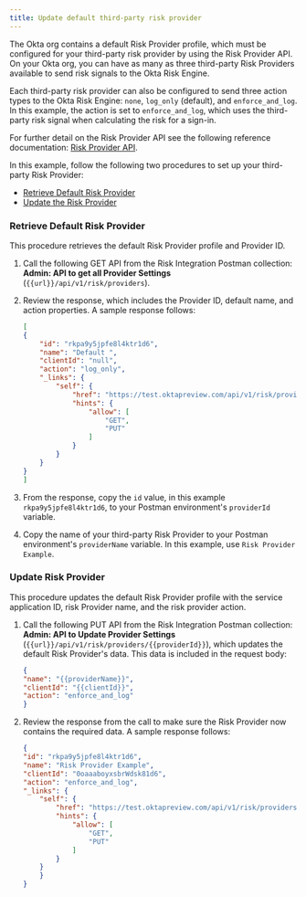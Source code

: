 ```yaml
---
title: Update default third-party risk provider
---
```


The Okta org contains a default Risk Provider profile, which must be configured for your third-party risk provider by using the Risk Provider API. On your Okta org, you can have as many as three third-party Risk Providers available to send risk signals to the Okta Risk Engine.

Each third-party risk provider can also be configured to send three action types to the Okta Risk Engine: `none`, `log_only` (default), and `enforce_and_log`. In this example, the action is set to `enforce_and_log`, which uses the third-party risk signal when calculating the risk for a sign-in.

For further detail on the Risk Provider API see the following reference documentation: [Risk Provider API](/docs/reference/api/risk-providers).

In this example, follow the following two procedures to set up your third-party Risk Provider:
- [Retrieve Default Risk Provider](/docs/guides/third-party-risk-integration/update-default-provider/#retrieve-default-risk-provider)
- [Update the Risk Provider ](/docs/guides/third-party-risk-integration/update-default-provider/#update-risk-provider)

### Retrieve Default Risk Provider
This procedure retrieves the default Risk Provider profile and Provider ID.

1. Call the following GET API from the Risk Integration Postman collection: **Admin: API to get all Provider Settings** (`{{url}}/api/v1/risk/providers`).

2. Review the response, which includes the Provider ID, default name, and action properties. A sample response follows:

    ```JSON
    [
    {
        "id": "rkpa9y5jpfe8l4ktr1d6",
        "name": "Default ",
        "clientId": "null",
        "action": "log_only",
        "_links": {
            "self": {
                "href": "https://test.oktapreview.com/api/v1/risk/providers/rkpa9y5jpfe8l4ktr1d6",
                "hints": {
                    "allow": [
                        "GET",
                        "PUT"
                    ]
                }
            }
        }
    }
    ]
    ```
3. From the response, copy the `id` value, in this example `rkpa9y5jpfe8l4ktr1d6`, to your Postman environment's `providerId` variable.
4. Copy the name of your third-party Risk Provider to your Postman environment's `providerName` variable. In this example, use `Risk Provider Example`.

### Update Risk Provider
This procedure updates the default Risk Provider profile with the service application ID, risk Provider name, and the risk provider action.

1. Call the following PUT API from the Risk Integration Postman collection: **Admin: API to Update Provider Settings** (`{{url}}/api/v1/risk/providers/{{providerId}}`), which updates the default Risk Provider's data. This data is included in the request body:

    ```JSON
    {
    "name": "{{providerName}}",
    "clientId": "{{clientId}}",
    "action": "enforce_and_log"
    }
    ```

2. Review the response from the call to make sure the Risk Provider now contains the required data. A sample response follows:

    ```JSON
    {
    "id": "rkpa9y5jpfe8l4ktr1d6",
    "name": "Risk Provider Example",
    "clientId": "0oaaaboyxsbrWdsk81d6",
    "action": "enforce_and_log",
    "_links": {
        "self": {
            "href": "https://test.oktapreview.com/api/v1/risk/providers/rkpa9y5jpfe8l4ktr1d6",
            "hints": {
                "allow": [
                    "GET",
                    "PUT"
                ]
            }
        }
        }
    }
    ```

<NextSectionLink/>